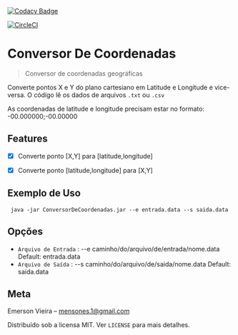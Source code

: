 [![Codacy Badge](https://api.codacy.com/project/badge/Grade/ee37d023e1684aab959cc71bc0b51f53)](https://www.codacy.com/app/mensones-1/ConversorDeCoordenadas?utm_source=github.com&amp;utm_medium=referral&amp;utm_content=mensonones/ConversorDeCoordenadas&amp;utm_campaign=Badge_Grade) 

[![CircleCI](https://circleci.com/gh/mensonones/ConversorDeCoordenadas.svg?style=svg)](https://circleci.com/gh/mensonones/ConversorDeCoordenadas)

# Conversor De Coordenadas
> Conversor de coordenadas geográficas

Converte pontos X e Y do plano cartesiano em Latitude e Longitude e vice-versa. O código lê os dados de arquivos ```.txt``` ou ```.csv``` 

As coordenadas de latitude e longitude precisam estar no formato: -00.000000;-00.00000


## Features

- [x] Converte ponto [X,Y] para [latitude,longitude]
- [x] Converte ponto [latitude,longitude] para [X,Y]


## Exemplo de Uso

```shell
 java -jar ConversorDeCoordenadas.jar --e entrada.data --s saida.data

```
## Opções

 * ``` Arquivo de Entrada ``` : --e caminho/do/arquivo/de/entrada/nome.data Default: entrada.data
 * ``` Arquivo de Saída ``` : --s caminho/do/arquivo/de/saida/nome.data Default: saida.data

## Meta

Emerson Vieira – mensones.1@gmail.com 

Distribuído sob a licensa MIT. Ver ``LICENSE`` para mais detalhes.
